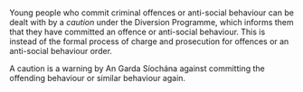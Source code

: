 ###

Young people who commit criminal offences or anti-social behaviour can be
dealt with by a _caution_ under the Diversion Programme, which informs them
that they have committed an offence or anti-social behaviour. This is instead
of the formal process of charge and prosecution for offences or an anti-social
behaviour order.

A caution is a warning by An Garda Síochána against committing the offending
behaviour or similar behaviour again.
